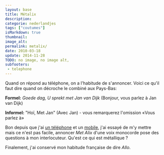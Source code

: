 ```yaml
---
layout: base
title: Métalix
description: 
categorie: nederlandjes
tags: ["coutumes"]
isMarkdown: true
thumbnail: 
image_alt: 
permalink: metalix/
date: 2010-03-18
update: 2014-11-28
TODO: no image, no image alt, 
subfooters:
 - telephone
---
```




Quand on répond au téléphone, on a l'habitude de s'annoncer. Voici ce qu'il faut dire quand on décroche le combiné aux Pays-Bas:

**Formel:** *Goede dag, U sprekt met Jan van Dijk* (Bonjour, vous parlez à Jan van Dijk)

**Informel:**  "Hoï, Met Jan" (Avec Jan) - vous remarquerez l'omission «Vous parlez à»

Bon depuis que j'ai [un téléphone](/appellez-moi-gratuitement) et un [mobile](/telephones-gsm-pays-bas), j'ai essayé de m'y mettre mais ce n'est pas facile, annoncer *Met Alix* d'une voix monocorde pose des questions à mon interlocuteur. Qu'est ce qui est métallique ?

Finalement, j'ai conservé mon habitude française de dire *Allo*.
